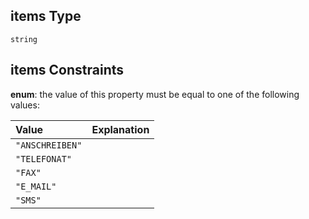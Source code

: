 ## items Type

`string`

## items Constraints

**enum**: the value of this property must be equal to one of the following values:

| Value           | Explanation |
| :-------------- | :---------- |
| `"ANSCHREIBEN"` |             |
| `"TELEFONAT"`   |             |
| `"FAX"`         |             |
| `"E_MAIL"`      |             |
| `"SMS"`         |             |
